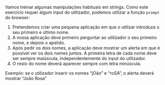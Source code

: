 Vamos treinar algumas manipulações habituais em strings. Como este exercício requer algum input do utilizador, podemos utilizar a função `prompt` do browser:

1. Pretendemos criar uma pequena aplicação em que o utilizar introduza o seu primeiro e último nome.
2. A nossa aplicação deve primeiro perguntar ao utilizador o seu primeiro nome, e depois o apelido.
3. Após pedir os dois nomes, a aplicação deve mostrar um alerta em que é possível ver os dois nomes juntos. A primeira letra de cada nome deve ser sempre maiúscula, independentemente do input do utilizador.
4. O resto do nome deverá aparecer sempre com letra minúscula.

Exemplo: se o utilizador inserir os nomes “jOão” e “roSA”, o alerta deverá mostrar “João Rosa”
